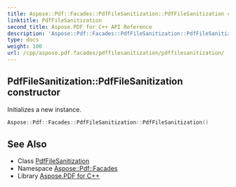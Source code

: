 ```yaml
---
title: Aspose::Pdf::Facades::PdfFileSanitization::PdfFileSanitization constructor
linktitle: PdfFileSanitization
second_title: Aspose.PDF for C++ API Reference
description: 'Aspose::Pdf::Facades::PdfFileSanitization::PdfFileSanitization constructor. Initializes a new instance in C++.'
type: docs
weight: 100
url: /cpp/aspose.pdf.facades/pdffilesanitization/pdffilesanitization/
---
```

## PdfFileSanitization::PdfFileSanitization constructor


Initializes a new instance.

```cpp
Aspose::Pdf::Facades::PdfFileSanitization::PdfFileSanitization()
```

## See Also

* Class [PdfFileSanitization](../)
* Namespace [Aspose::Pdf::Facades](../../)
* Library [Aspose.PDF for C++](../../../)
